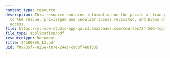 ```yaml
---
content_type: resource
description: This resource contains information on the puzzle of transparency, sensations
  to the rescue, privileged and peculiar access revisited, and Evans on privileged
  access.
file: https://ol-ocw-studio-app-qa.s3.amazonaws.com/courses/24-500-topics-in-philosophy-of-mind-self-knowledge-spring-2005/f09735f7825ef87e24eccdd8f7e8f635_24500S05_13.pdf
file_type: application/pdf
resourcetype: Document
title: 24500S05_13.pdf
uid: f09735f7-825e-f87e-24ec-cdd8f7e8f635
---
```

